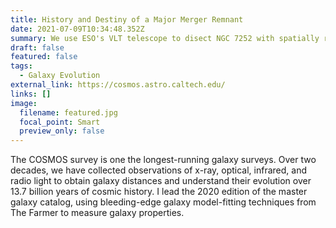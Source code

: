 ```yaml
---
title: History and Destiny of a Major Merger Remnant
date: 2021-07-09T10:34:48.352Z
summary: We use ESO's VLT telescope to disect NGC 7252 with spatially resolved spectroscopy
draft: false
featured: false
tags:
  - Galaxy Evolution
external_link: https://cosmos.astro.caltech.edu/
links: []
image:
  filename: featured.jpg
  focal_point: Smart
  preview_only: false
---
```

The COSMOS survey is one the longest-running galaxy surveys. Over two decades, we have collected observations of x-ray, optical, infrared, and radio light to obtain galaxy distances and understand their evolution over 13.7 billion years of cosmic history. I lead the 2020 edition of the master galaxy catalog, using bleeding-edge galaxy model-fitting techniques from The Farmer to measure galaxy properties.